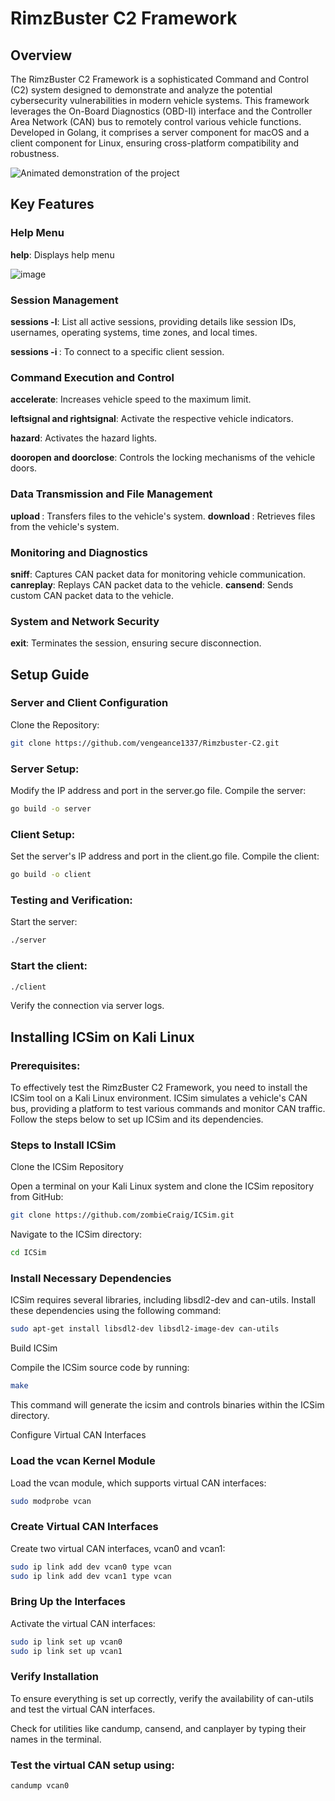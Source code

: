 # RimzBuster C2 Framework

## Overview
The RimzBuster C2 Framework is a sophisticated Command and Control (C2) system designed to demonstrate and analyze the potential cybersecurity vulnerabilities in modern vehicle systems. This framework leverages the On-Board Diagnostics (OBD-II) interface and the Controller Area Network (CAN) bus to remotely control various vehicle functions. Developed in Golang, it comprises a server component for macOS and a client component for Linux, ensuring cross-platform compatibility and robustness.

![Animated demonstration of the project](https://i.ibb.co/fr7rq55/rimz.gif)

## Key Features

### Help Menu

**help**: Displays help menu

![image](https://github.com/user-attachments/assets/4bdbf274-3e88-48e5-837b-2c6ac67d85dd)

### Session Management

**sessions -l**: List all active sessions, providing details like session IDs, usernames, operating systems, time zones, and local times.

**sessions -i <id>**: To connect to a specific client session.

### Command Execution and Control

**accelerate**: Increases vehicle speed to the maximum limit.

**leftsignal and rightsignal**: Activate the respective vehicle indicators.

**hazard**: Activates the hazard lights.

**dooropen and doorclose**: Controls the locking mechanisms of the vehicle doors.

### Data Transmission and File Management

**upload <localpath> <remotedir>**: Transfers files to the vehicle's system.
**download <remotepath> <localpath>**: Retrieves files from the vehicle's system.

### Monitoring and Diagnostics

**sniff**: Captures CAN packet data for monitoring vehicle communication.
**canreplay**: Replays CAN packet data to the vehicle.
**cansend**: Sends custom CAN packet data to the vehicle.

### System and Network Security

**exit**: Terminates the session, ensuring secure disconnection.

## Setup Guide

### Server and Client Configuration

Clone the Repository:

```bash
git clone https://github.com/vengeance1337/Rimzbuster-C2.git
```

### Server Setup:

Modify the IP address and port in the server.go file.
Compile the server:
```bash
go build -o server
```

### Client Setup:

Set the server's IP address and port in the client.go file.
Compile the client:

```bash
go build -o client
```

### Testing and Verification:

Start the server:
```bash
./server
```

### Start the client:
```bash
./client
```

Verify the connection via server logs.

## Installing ICSim on Kali Linux

### Prerequisites:

To effectively test the RimzBuster C2 Framework, you need to install the ICSim tool on a Kali Linux environment. ICSim simulates a vehicle's CAN bus, providing a platform to test various commands and monitor CAN traffic. Follow the steps below to set up ICSim and its dependencies.

### Steps to Install ICSim

Clone the ICSim Repository

Open a terminal on your Kali Linux system and clone the ICSim repository from GitHub:

```bash
git clone https://github.com/zombieCraig/ICSim.git
```

Navigate to the ICSim directory:

```bash
cd ICSim
```

### Install Necessary Dependencies

ICSim requires several libraries, including libsdl2-dev and can-utils. Install these dependencies using the following command:

```bash
sudo apt-get install libsdl2-dev libsdl2-image-dev can-utils
```

Build ICSim

Compile the ICSim source code by running:

```bash
make
```

This command will generate the icsim and controls binaries within the ICSim directory.

Configure Virtual CAN Interfaces

### Load the vcan Kernel Module

Load the vcan module, which supports virtual CAN interfaces:

```bash
sudo modprobe vcan
```

### Create Virtual CAN Interfaces

Create two virtual CAN interfaces, vcan0 and vcan1:

```bash
sudo ip link add dev vcan0 type vcan
sudo ip link add dev vcan1 type vcan
```

### Bring Up the Interfaces

Activate the virtual CAN interfaces:

```bash
sudo ip link set up vcan0
sudo ip link set up vcan1
```

### Verify Installation

To ensure everything is set up correctly, verify the availability of can-utils and test the virtual CAN interfaces.

Check for utilities like candump, cansend, and canplayer by typing their names in the terminal.


### Test the virtual CAN setup using:

```bash
candump vcan0
```
